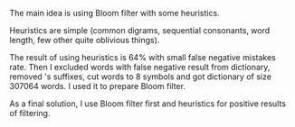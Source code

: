 The main idea is using Bloom filter with some heuristics.

Heuristics are simple (common digrams, sequential consonants, word length, few other quite oblivious things).

The result of using heuristics is 64% with small false negative mistakes rate. Then I excluded words with false negative result from dictionary, removed 's suffixes, cut words to 8 symbols and got dictionary of size 307064 words. I used it to prepare Bloom filter.

As a final solution, I use Bloom filter first and heuristics for positive results of filtering.